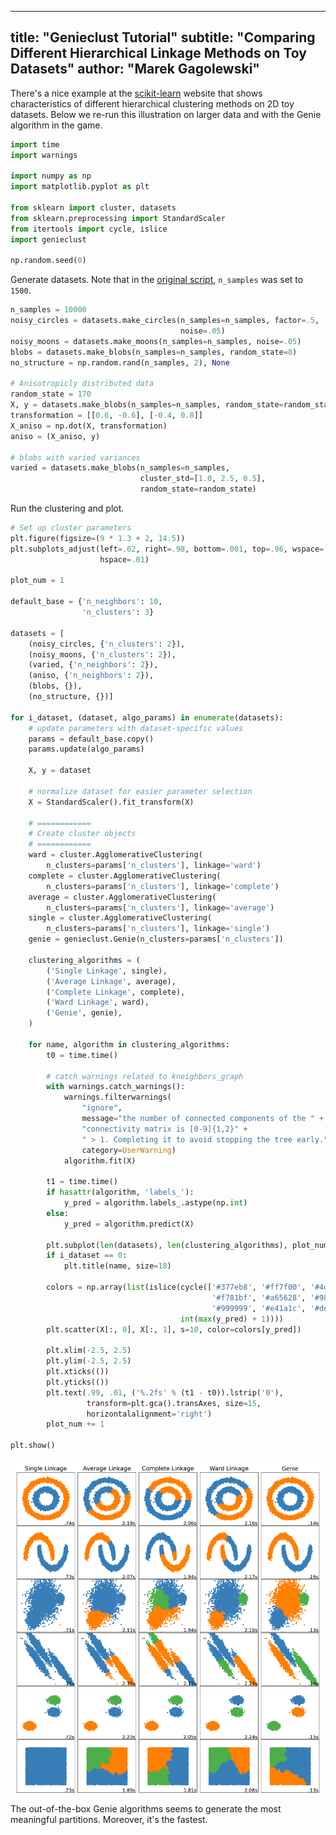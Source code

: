 

---
title: "Genieclust Tutorial"
subtitle: "Comparing Different Hierarchical Linkage Methods on Toy Datasets"
author: "Marek Gagolewski"
---


There's a nice example at the
[scikit-learn](https://scikit-learn.org/stable/auto_examples/cluster/plot_linkage_comparison.html)
website that shows characteristics of different hierarchical
clustering methods on 2D toy datasets. Below we re-run this illustration
on larger data and with the Genie algorithm in the game.







```python
import time
import warnings

import numpy as np
import matplotlib.pyplot as plt

from sklearn import cluster, datasets
from sklearn.preprocessing import StandardScaler
from itertools import cycle, islice
import genieclust

np.random.seed(0)
```


Generate datasets. Note that in the [original script](https://scikit-learn.org/stable/auto_examples/cluster/plot_linkage_comparison.html),
`n_samples` was set to `1500`.


```python
n_samples = 10000
noisy_circles = datasets.make_circles(n_samples=n_samples, factor=.5,
                                      noise=.05)
noisy_moons = datasets.make_moons(n_samples=n_samples, noise=.05)
blobs = datasets.make_blobs(n_samples=n_samples, random_state=8)
no_structure = np.random.rand(n_samples, 2), None

# Anisotropicly distributed data
random_state = 170
X, y = datasets.make_blobs(n_samples=n_samples, random_state=random_state)
transformation = [[0.6, -0.6], [-0.4, 0.8]]
X_aniso = np.dot(X, transformation)
aniso = (X_aniso, y)

# blobs with varied variances
varied = datasets.make_blobs(n_samples=n_samples,
                             cluster_std=[1.0, 2.5, 0.5],
                             random_state=random_state)
```

Run the clustering and plot.


```python
# Set up cluster parameters
plt.figure(figsize=(9 * 1.3 + 2, 14.5))
plt.subplots_adjust(left=.02, right=.98, bottom=.001, top=.96, wspace=.05,
                    hspace=.01)

plot_num = 1

default_base = {'n_neighbors': 10,
                'n_clusters': 3}

datasets = [
    (noisy_circles, {'n_clusters': 2}),
    (noisy_moons, {'n_clusters': 2}),
    (varied, {'n_neighbors': 2}),
    (aniso, {'n_neighbors': 2}),
    (blobs, {}),
    (no_structure, {})]

for i_dataset, (dataset, algo_params) in enumerate(datasets):
    # update parameters with dataset-specific values
    params = default_base.copy()
    params.update(algo_params)

    X, y = dataset

    # normalize dataset for easier parameter selection
    X = StandardScaler().fit_transform(X)

    # ============
    # Create cluster objects
    # ============
    ward = cluster.AgglomerativeClustering(
        n_clusters=params['n_clusters'], linkage='ward')
    complete = cluster.AgglomerativeClustering(
        n_clusters=params['n_clusters'], linkage='complete')
    average = cluster.AgglomerativeClustering(
        n_clusters=params['n_clusters'], linkage='average')
    single = cluster.AgglomerativeClustering(
        n_clusters=params['n_clusters'], linkage='single')
    genie = genieclust.Genie(n_clusters=params['n_clusters'])

    clustering_algorithms = (
        ('Single Linkage', single),
        ('Average Linkage', average),
        ('Complete Linkage', complete),
        ('Ward Linkage', ward),
        ('Genie', genie),
    )

    for name, algorithm in clustering_algorithms:
        t0 = time.time()

        # catch warnings related to kneighbors_graph
        with warnings.catch_warnings():
            warnings.filterwarnings(
                "ignore",
                message="the number of connected components of the " +
                "connectivity matrix is [0-9]{1,2}" +
                " > 1. Completing it to avoid stopping the tree early.",
                category=UserWarning)
            algorithm.fit(X)

        t1 = time.time()
        if hasattr(algorithm, 'labels_'):
            y_pred = algorithm.labels_.astype(np.int)
        else:
            y_pred = algorithm.predict(X)

        plt.subplot(len(datasets), len(clustering_algorithms), plot_num)
        if i_dataset == 0:
            plt.title(name, size=18)

        colors = np.array(list(islice(cycle(['#377eb8', '#ff7f00', '#4daf4a',
                                             '#f781bf', '#a65628', '#984ea3',
                                             '#999999', '#e41a1c', '#dede00']),
                                      int(max(y_pred) + 1))))
        plt.scatter(X[:, 0], X[:, 1], s=10, color=colors[y_pred])

        plt.xlim(-2.5, 2.5)
        plt.ylim(-2.5, 2.5)
        plt.xticks(())
        plt.yticks(())
        plt.text(.99, .01, ('%.2fs' % (t1 - t0)).lstrip('0'),
                 transform=plt.gca().transAxes, size=15,
                 horizontalalignment='right')
        plot_num += 1

plt.show()
```

![plot of chunk clustering](sklearn_toy_example-figures/clustering-1.png)


The out-of-the-box Genie algorithms seems to generate the most
meaningful partitions. Moreover, it's the fastest.
